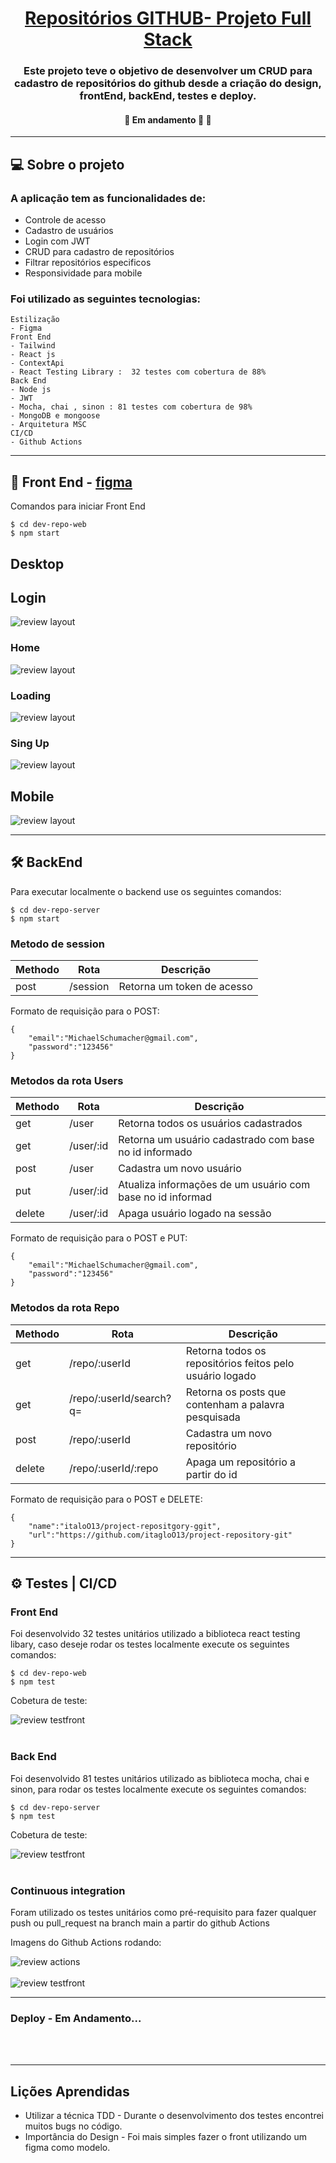 <h1 align="center">
     <a href="#" alt="site de despesa"> Repositórios GITHUB- Projeto Full Stack</a>
</h1>

<h3 align="center">
    Este projeto teve o objetivo de desenvolver um CRUD para cadastro de repositórios do github desde a criação do design, frontEnd, backEnd, testes e deploy.
</h3>

<h4 align="center">
	🚧   Em andamento 🚀 🚧
</h4>

---

## 💻 Sobre o projeto

 ### A aplicação tem as funcionalidades de:

  - Controle de acesso
  - Cadastro de usuários
  - Login com JWT
  - CRUD para cadastro de repositórios
  - Filtrar repositórios especificos
  - Responsividade para mobile

  ### Foi utilizado as seguintes tecnologias:
    Estilização
    - Figma
    Front End
    - Tailwind
    - React js
    - ContextApi
    - React Testing Library :  32 testes com cobertura de 88%
    Back End
    - Node js
    - JWT
    - Mocha, chai , sinon : 81 testes com cobertura de 98%
    - MongoDB e mongoose
    - Arquitetura MSC
    CI/CD
    - Github Actions

---

##  🎨 Front End - [figma](https://www.figma.com/file/Cq2ADp2GujSsEcO4Qf3yjJ/Dev-Repo?node-id=0%3A1)

Comandos para iniciar Front End

```
$ cd dev-repo-web
$ npm start

```

## Desktop

  ## Login

  <img alt="review layout" src="./imgsReadme/Login.png">

  ### Home

  <img alt="review layout" src="./imgsReadme/Home.png">
  
  ### Loading

  <img alt="review layout" src="./imgsReadme/Loading.png">

  ### Sing Up

  <img alt="review layout" src="./imgsReadme/SingUp.png">


## Mobile

  <img alt="review layout" src="./imgsReadme/Mobi.png">

---

## 🛠 BackEnd

Para executar localmente o backend use os seguintes comandos:

```
$ cd dev-repo-server
$ npm start
```

### Metodo de session

|Methodo|Rota|Descrição|
| ------ | ------ | ----- |
|post|/session|Retorna um token de acesso|

Formato de requisição para o POST:

```
{
	"email":"MichaelSchumacher@gmail.com",
	"password":"123456"
}
```

### Metodos da rota Users

|Methodo|Rota|Descrição|
| ------ | ------ | ----- |
|get|/user|Retorna todos os usuários cadastrados|
|get|/user/:id|Retorna um usuário cadastrado com base no id informado|
|post|/user|Cadastra um novo usuário|
|put|/user/:id|Atualiza informações de um usuário com base no id informad|
|delete|/user/:id|Apaga usuário logado na sessão|

Formato de requisição para o POST e PUT:
```
{
	"email":"MichaelSchumacher@gmail.com",
	"password":"123456"
}
```

### Metodos da rota Repo

|Methodo|Rota|Descrição|
| ------ | ------ | ----- |
|get|/repo/:userId|Retorna todos os repositórios feitos pelo usuário logado|
|get|/repo/:userId/search?q=|Retorna os posts que contenham a palavra pesquisada|
|post|/repo/:userId|Cadastra um novo repositório|
|delete|/repo/:userId/:repo|Apaga um repositório a partir do id|

Formato de requisição para o POST e DELETE:
```
{
	"name":"italoO13/project-repositgory-ggit",
	"url":"https://github.com/itagloO13/project-repository-git"
}
```

---

## ⚙️ Testes | CI/CD

### Front End
  Foi desenvolvido 32 testes unitários utilizado a biblioteca react testing libary, caso deseje rodar os testes localmente execute os seguintes comandos:

```
$ cd dev-repo-web
$ npm test
```
Cobetura de teste:

<img alt="review testfront" src="./imgsReadme/testfront.png">

<br>
<br>

### Back End
  Foi desenvolvido 81 testes unitários utilizado as biblioteca mocha, chai e sinon, para rodar os testes localmente execute os seguintes comandos:

```
$ cd dev-repo-server
$ npm test
```
Cobetura de teste:

<img alt="review testfront" src="./imgsReadme/testBack.png">

<br>
<br>

### Continuous integration

Foram utilizado os testes unitários como pré-requisito para fazer qualquer push ou pull_request na branch main a partir do github Actions

Imagens do Github Actions rodando:

<img alt="review actions" src="./imgsReadme/actions.png">

<br>
<br>

<img alt="review testfront" src="./imgsReadme/exp_actionsBack.png">

---

### Deploy - Em Andamento...

<br>
<br>

---

## Lições Aprendidas

- Utilizar a técnica TDD - Durante o desenvolvimento dos testes encontrei muitos bugs no código.
- Importância do Design - Foi mais simples fazer o front utilizando um figma como modelo.
